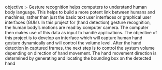 objective :-
 Gesture recognition helps computers to understand human body language. This helps to build
 a more potent link between humans and machines, rather than just the basic text user
 interfaces or graphical user interfaces (GUIs).
 In this project for (hand detection) gesture recognition, the human body’s motions are read by
 computer camera. The computer then makes use of this data as input to handle applications. The
 objective of this project is to develop an interface which will capture human hand gesture
 dynamically and will control the volume level.
 After the hand detection in captured frames, the next step is to control the system volume
 depending on direction of hand movement.
 The hand movement direction is determined by generating and locating the bounding box on
 the detected hand
 
